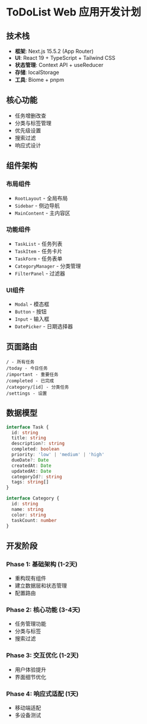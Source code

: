# ToDoList Web 应用开发计划

## 技术栈
- **框架**: Next.js 15.5.2 (App Router)
- **UI**: React 19 + TypeScript + Tailwind CSS
- **状态管理**: Context API + useReducer
- **存储**: localStorage
- **工具**: Biome + pnpm

## 核心功能
- 任务增删改查
- 分类与标签管理
- 优先级设置
- 搜索过滤
- 响应式设计

## 组件架构

### 布局组件
- `RootLayout` - 全局布局
- `Sidebar` - 侧边导航
- `MainContent` - 主内容区

### 功能组件
- `TaskList` - 任务列表
- `TaskItem` - 任务卡片
- `TaskForm` - 任务表单
- `CategoryManager` - 分类管理
- `FilterPanel` - 过滤器

### UI组件
- `Modal` - 模态框
- `Button` - 按钮
- `Input` - 输入框
- `DatePicker` - 日期选择器

## 页面路由
```
/ - 所有任务
/today - 今日任务
/important - 重要任务
/completed - 已完成
/category/[id] - 分类任务
/settings - 设置
```

## 数据模型

```typescript
interface Task {
  id: string
  title: string
  description?: string
  completed: boolean
  priority: 'low' | 'medium' | 'high'
  dueDate?: Date
  createdAt: Date
  updatedAt: Date
  categoryId?: string
  tags: string[]
}

interface Category {
  id: string
  name: string
  color: string
  taskCount: number
}
```

## 开发阶段

### Phase 1: 基础架构 (1-2天)
- 重构现有组件
- 建立数据层和状态管理
- 配置路由

### Phase 2: 核心功能 (3-4天)
- 任务管理功能
- 分类与标签
- 搜索过滤

### Phase 3: 交互优化 (1-2天)
- 用户体验提升
- 界面细节优化

### Phase 4: 响应式适配 (1天)
- 移动端适配
- 多设备测试